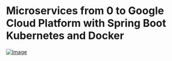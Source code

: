 # Microservices from 0 to Google Cloud Platform with Spring Boot Kubernetes and Docker



[![Image](https://raw.githubusercontent.com/leandrocgsi/erudio-microservices/main/images/course_cover.png "Microservices from 0 to Google Cloud Platform with Spring Boot Kubernetes and Docker")](https://www.udemy.com/course/draft/3881188/?instructorPreviewMode=guest)
